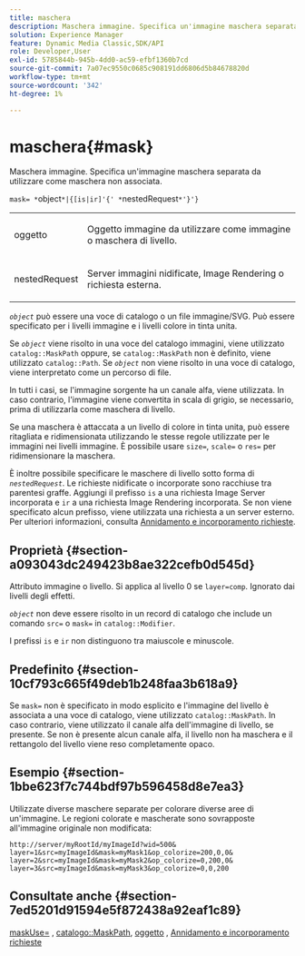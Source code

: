 ```yaml
---
title: maschera
description: Maschera immagine. Specifica un'immagine maschera separata da utilizzare come maschera non associata.
solution: Experience Manager
feature: Dynamic Media Classic,SDK/API
role: Developer,User
exl-id: 5785844b-945b-4dd0-ac59-efbf1360b7cd
source-git-commit: 7a07ec9550c0685c908191dd6806d5b84678820d
workflow-type: tm+mt
source-wordcount: '342'
ht-degree: 1%

---
```


# maschera{#mask}

Maschera immagine. Specifica un&#39;immagine maschera separata da utilizzare come maschera non associata.

`mask= *`object`*|{[is|ir]'{' *`nestedRequest`*'}'}`

<table id="simpletable_F5A8CD8D7E9B48DAB3C8184E8FE60D9B"> 
 <tr class="strow"> 
  <td class="stentry"> <p><span class="varname"> oggetto</span> </p></td> 
  <td class="stentry"> <p>Oggetto immagine da utilizzare come immagine o maschera di livello. </p></td> 
 </tr> 
 <tr class="strow"> 
  <td class="stentry"> <p><span class="varname"> nestedRequest</span> </p></td> 
  <td class="stentry"> <p>Server immagini nidificate, Image Rendering o richiesta esterna. </p></td> 
 </tr> 
</table>

*`object`* può essere una voce di catalogo o un file immagine/SVG. Può essere specificato per i livelli immagine e i livelli colore in tinta unita.

Se *`object`* viene risolto in una voce del catalogo immagini, viene utilizzato `catalog::MaskPath` oppure, se `catalog::MaskPath` non è definito, viene utilizzato `catalog::Path`. Se *`object`* non viene risolto in una voce di catalogo, viene interpretato come un percorso di file.

In tutti i casi, se l&#39;immagine sorgente ha un canale alfa, viene utilizzata. In caso contrario, l&#39;immagine viene convertita in scala di grigio, se necessario, prima di utilizzarla come maschera di livello.

Se una maschera è attaccata a un livello di colore in tinta unita, può essere ritagliata e ridimensionata utilizzando le stesse regole utilizzate per le immagini nei livelli immagine. È possibile usare `size=`, `scale=` o `res=` per ridimensionare la maschera.

È inoltre possibile specificare le maschere di livello sotto forma di *`nestedRequest`*. Le richieste nidificate o incorporate sono racchiuse tra parentesi graffe. Aggiungi il prefisso `is` a una richiesta Image Server incorporata e `ir` a una richiesta Image Rendering incorporata. Se non viene specificato alcun prefisso, viene utilizzata una richiesta a un server esterno. Per ulteriori informazioni, consulta [Annidamento e incorporamento richieste](../../../../../is-api/http-ref/image-serving-api-ref/c-http-protocol-reference/c-syntax-and-features/r-request-nesting-and-embedding.md#reference-38ec66d4062046589e16c39bf1c6049b).

## Proprietà {#section-a093043dc249423b8ae322cefb0d545d}

Attributo immagine o livello. Si applica al livello 0 se `layer=comp`. Ignorato dai livelli degli effetti.

*`object`* non deve essere risolto in un record di catalogo che include un comando `src=` o `mask=` in `catalog::Modifier`.

I prefissi `is` e `ir` non distinguono tra maiuscole e minuscole.

## Predefinito {#section-10cf793c665f49deb1b248faa3b618a9}

Se `mask=` non è specificato in modo esplicito e l&#39;immagine del livello è associata a una voce di catalogo, viene utilizzato `catalog::MaskPath`. In caso contrario, viene utilizzato il canale alfa dell&#39;immagine di livello, se presente. Se non è presente alcun canale alfa, il livello non ha maschera e il rettangolo del livello viene reso completamente opaco.

## Esempio {#section-1bbe623f7c744bdf97b596458d8e7ea3}

Utilizzate diverse maschere separate per colorare diverse aree di un&#39;immagine. Le regioni colorate e mascherate sono sovrapposte all&#39;immagine originale non modificata:

`http://server/myRootId/myImageId?wid=500& layer=1&src=myImageId&mask=myMask1&op_colorize=200,0,0& layer=2&src=myImageId&mask=myMask2&op_colorize=0,200,0& layer=3&src=myImageId&mask=myMask3&op_colorize=0,0,200`

## Consultate anche {#section-7ed5201d91594e5f872438a92eaf1c89}

[maskUse=](../../../../../is-api/http-ref/image-serving-api-ref/c-http-protocol-reference/c-command-reference/r-maskuse.md#reference-9bb1fb5eee4a4bd38f33dadc1a752464) , [catalogo::MaskPath](/help/aem-is-ir-api/is-api/image-catalog/image-serving-api-ref/c-image-catalog-reference/c-image-svg-data-reference/c-image-data-reference/r-maskpath-cat.md), [oggetto](../../../../../is-api/http-ref/image-serving-api-ref/c-http-protocol-reference/c-data-types/r-object.md#reference-2591bd24548d462782c68d138ef795a0) , [Annidamento e incorporamento richieste](../../../../../is-api/http-ref/image-serving-api-ref/c-http-protocol-reference/c-syntax-and-features/r-request-nesting-and-embedding.md#reference-38ec66d4062046589e16c39bf1c6049b)
